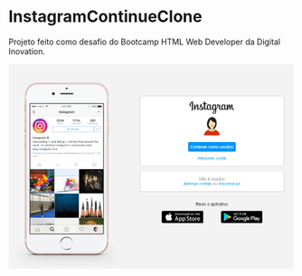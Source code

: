 # InstagramContinueClone
Projeto feito como desafio do Bootcamp HTML Web Developer da Digital Inovation.

![alt text](https://github.com/Gabriel-Castilho/InstagramContinueClone/blob/master/img/index.html%23.png)
